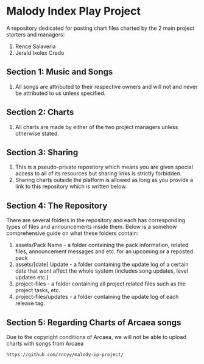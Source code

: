 # Malody Index Play Project

A repository dedicated for posting chart files charted by the 2 main project starters and managers:

1. Rence Salaveria
2. Jerald Ixolex Credo

## Section 1: Music and Songs

1. All songs are attributed to their respective owners and will not and never be attributed to us unless specified.

## Section 2: Charts

1. All charts are made by either of the two project managers unless otherwise stated.

## Section 3: Sharing

1. This is a pseudo-private repository which means you are given special access to all of its resources but sharing links is strictly forbidden.
2. Sharing charts outside the platform is allowed as long as you provide a link to this repository which is written below.

## Section 4: The Repository

There are several folders in the repository and each has corresponding types of files and announcements inside them. Below is a somehow comprehensive guide on what these folders contain:

1. assets/Pack Name - a folder containing the pack information, related files, announcement messages and etc. for an upcoming or a reposted pack
2. assets/[date] Update - a folder containing the update log of a certain date that wont affect the whole system (includes song updates, level updates etc.)
3. project-files - a folder containing all project related files such as the project tasks, etc.
4. project-files/updates - a folder containing the update log of each release tag.

## Section 5: Regarding Charts of Arcaea songs

Due to the copyright conditions of Arcaea, we will not be able to upload charts with songs from Arcaea

`https://github.com/rncyy/malody-ip-project/`
